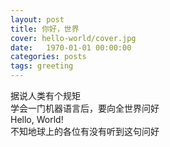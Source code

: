 ```yaml
---
layout: post
title: 你好，世界
cover: hello-world/cover.jpg
date:   1970-01-01 00:00:00
categories: posts
tags: greeting
---
```


据说人类有个规矩  
学会一门机器语言后，要向全世界问好  
Hello, World!  
不知地球上的各位有没有听到这句问好  

